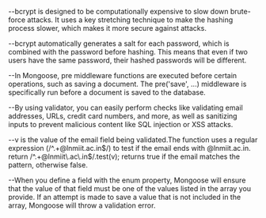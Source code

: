 --bcrypt is designed to be computationally expensive to slow down brute-force attacks. It uses a key stretching technique to make the hashing process slower, which makes it more secure against attacks.

--bcrypt automatically generates a salt for each password, which is combined with the password before hashing. This means that even if two users have the same password, their hashed passwords will be different.

--In Mongoose, pre middleware functions are executed before certain operations, such as saving a document. The pre('save', ...) middleware is specifically run before a document is saved to the database.

--By using validator, you can easily perform checks like validating email addresses, URLs, credit card numbers, and more, as well as sanitizing inputs to prevent malicious content like SQL injection or XSS attacks.

--v is the value of the email field being validated.The function uses a regular expression (/^.+@lnmiit\.ac\.in$/) to test if the email ends with @lnmiit.ac.in. 
return /^.+@lnmiit\.ac\.in$/.test(v); returns true if the email matches the pattern, otherwise false.

--When you define a field with the enum property, Mongoose will ensure that the value of that field must be one of the values listed in the array you provide. If an attempt is made to save a value that is not included in the array, Mongoose will throw a validation error.